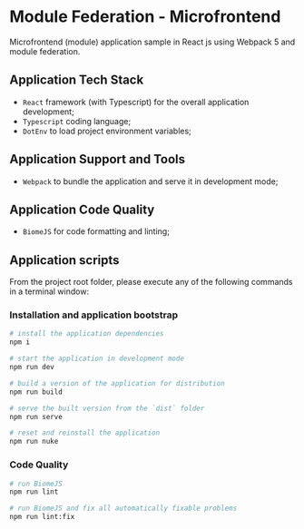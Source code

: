 # Module Federation - Microfrontend

Microfrontend (module) application sample in React js using Webpack 5 and module federation.

## Application Tech Stack

-   `React` framework (with Typescript) for the overall application development;
-   `Typescript` coding language;
-   `DotEnv` to load project environment variables;

## Application Support and Tools

-   `Webpack` to bundle the application and serve it in development mode;

## Application Code Quality

-   `BiomeJS` for code formatting and linting;

## Application scripts

From the project root folder, please execute any of the following commands in a terminal window:

### Installation and application bootstrap

```bash
# install the application dependencies
npm i

# start the application in development mode
npm run dev

# build a version of the application for distribution
npm run build

# serve the built version from the `dist` folder
npm run serve

# reset and reinstall the application
npm run nuke
```

### Code Quality

```bash
# run BiomeJS
npm run lint

# run BiomeJS and fix all automatically fixable problems
npm run lint:fix
```
